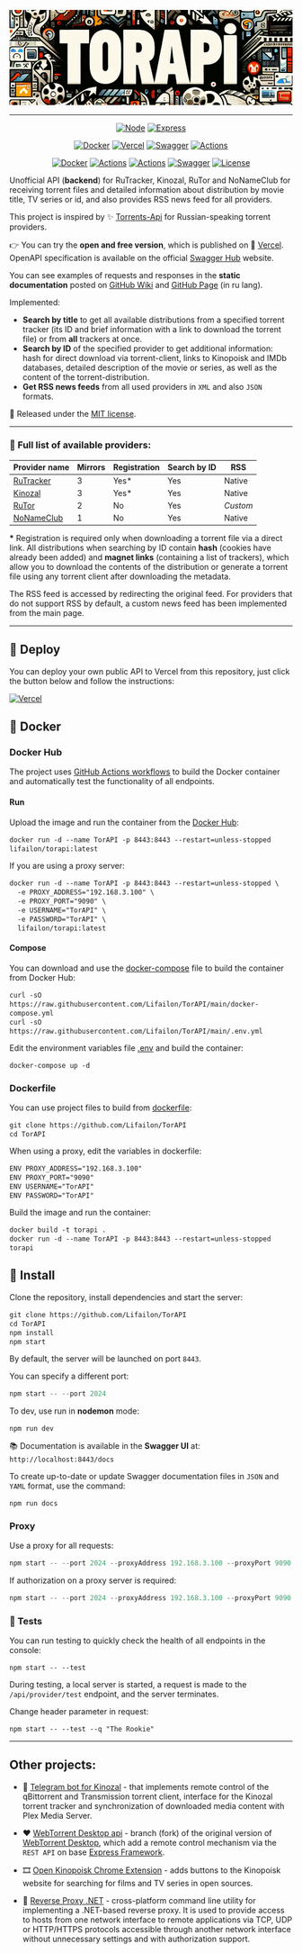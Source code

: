 <p align="center">
    <img src="image/logo-02.png" alt="Image alt">
</p>

---

<p align="center">
    <a href="https://github.com/nodejs/node"><img title="Node" src="https://img.shields.io/badge/node.js-6DA55F?style=for-the-badge&logo=node.js&logoColor=white"></a>
    <a href="https://github.com/expressjs/express"><img title="Express" src="https://img.shields.io/badge/express.js-%23404d59.svg?style=for-the-badge&logo=express&logoColor=%2361DAFB"></a>
</p>

<p align="center">
    <a href="https://hub.docker.com/r/lifailon/torapi"><img title="Docker" src="https://img.shields.io/badge/docker-%230db7ed.svg?style=for-the-badge&logo=docker&logoColor=white"></a>
    <a href="https://vercel.com/torapi/torapi"><img title="Vercel" src="https://img.shields.io/badge/vercel-%23000000.svg?style=for-the-badge&logo=vercel&logoColor=white"></a>
    <a href="https://app.swaggerhub.com/apis-docs/Lifailon/TorAPI"><img title="Swagger" src="https://img.shields.io/badge/-Swagger-%23Clojure?style=for-the-badge&logo=swagger&logoColor=white"></a>
    <a href="https://github.com/Lifailon/TorAPI/actions"><img title="Actions" src="https://img.shields.io/badge/Actions-%230075A8.svg?style=for-the-badge&logo=githubactions&logoColor=white"></a>
</p>

<p align="center">
    <a href="https://hub.docker.com/r/lifailon/torapi"><img title="Docker"src="https://img.shields.io/docker/image-size/lifailon/torapi?&color=blue&logo=Docker&label=Docker+Image"></a>
    <a href="https://github.com/Lifailon/TorAPI/actions"><img title="Actions"src="https://img.shields.io/github/actions/workflow/status/Lifailon/TorAPI/docker-build-and-tests.yml?logo=GitHub-Actions&label=CI+Docker"></a>
    <a href="https://github.com/Lifailon/TorAPI/actions"><img title="Actions"src="https://img.shields.io/github/actions/workflow/status/Lifailon/TorAPI/docker-build-and-tests.yml?logo=Vercel&label=CD+Vercel"></a>
    <a href="https://app.swaggerhub.com/apis-docs/Lifailon/TorAPI"><img title="Swagger"src="https://img.shields.io/swagger/valid/3.0?specUrl=https%3A%2F%2Fraw.githubusercontent.com%2FLifailon%2FTorAPI%2Fmain%2Fswagger%2Fswagger.yaml&logo=Swagger&label=Swagger"></a>
    <a href="https://github.com/Lifailon/TorAPI/blob/main/LICENSE"><img title="License"src="https://img.shields.io/github/license/lifailon/TorAPI?logo=Readme&color=white&label=License"></a>
</p>

Unofficial API (**backend**) for RuTracker, Kinozal, RuTor and NoNameClub for receiving torrent files and detailed information about distribution by movie title, TV series or id, and also provides RSS news feed for all providers.

This project is inspired by ✨ [Torrents-Api](https://github.com/Ryuk-me/Torrents-Api) for Russian-speaking torrent providers.

👉 You can try the **open and free version**, which is published on 🔼 [Vercel](https://toruapi.vercel.app/api/provider/list). OpenAPI specification is available on the official [Swagger Hub](https://app.swaggerhub.com/apis-docs/Lifailon/TorAPI) website.

You can see examples of requests and responses in the **static documentation** posted on [GitHub Wiki](https://github.com/Lifailon/TorAPI/wiki) and [GitHub Page](https://lifailon.github.io/TorAPI) (in ru lang).

Implemented:

- **Search by title** to get all available distributions from a specified torrent tracker (its ID and brief information with a link to download the torrent file) or from **all** trackers at once.
- **Search by ID** of the specified provider to get additional information: hash for direct download via torrent-client, links to Kinopoisk and IMDb databases, detailed description of the movie or series, as well as the content of the torrent-distribution.
- **Get RSS news feeds** from all used providers in `XML` and also `JSON` formats.

📄 Released under the [MIT license](https://github.com/Lifailon/TorAPI/blob/rsa/LICENSE).

---

### 🔗 Full list of available providers:

| Provider name                       | Mirrors | Registration | Search by ID | RSS      |
| -                                   | -       | -            | -            | -        |
| [RuTracker](https://rutracker.org)  | 3       | Yes*         | Yes          | Native   |
| [Kinozal](https://kinozal.tv)       | 3       | Yes*         | Yes          | Native   |
| [RuTor](https://rutor.info)         | 2       | No           | Yes          | *Custom* |
| [NoNameClub](https://nnmclub.to)    | 1       | No           | Yes          | Native   |

**\*** Registration is required only when downloading a torrent file via a direct link. All distributions when searching by ID contain **hash** (cookies have already been added) and **magnet links** (containing a list of trackers), which allow you to download the contents of the distribution or generate a torrent file using any torrent client after downloading the metadata.

The RSS feed is accessed by redirecting the original feed. For providers that do not support RSS by default, a custom news feed has been implemented from the main page.

---

## 🚀 Deploy

You can deploy your own public API to Vercel from this repository, just click the button below and follow the instructions:

[![Vercel](https://img.shields.io/badge/Deploy-%23000000.svg?style=for-the-badge&logo=vercel&logoColor=white)](https://vercel.com/new/torapi/clone?repository-url=https://github.com/lifailon/TorAPI)

## 🐳 Docker

### Docker Hub

The project uses [GitHub Actions workflows](https://github.com/Lifailon/TorAPI/actions) to build the Docker container and automatically test the functionality of all endpoints.

#### Run

Upload the image and run the container from the [Docker Hub](https://hub.docker.com/repository/docker/lifailon/torapi/general):

```shell
docker run -d --name TorAPI -p 8443:8443 --restart=unless-stopped lifailon/torapi:latest
```

If you are using a proxy server:

```shell
docker run -d --name TorAPI -p 8443:8443 --restart=unless-stopped \
  -e PROXY_ADDRESS="192.168.3.100" \
  -e PROXY_PORT="9090" \
  -e USERNAME="TorAPI" \
  -e PASSWORD="TorAPI" \
  lifailon/torapi:latest
```

#### Compose

You can download and use the [docker-compose](docker-compose.yml) file to build the container from Docker Hub:

```shell
curl -sO https://raw.githubusercontent.com/Lifailon/TorAPI/main/docker-compose.yml
curl -sO https://raw.githubusercontent.com/Lifailon/TorAPI/main/.env.yml
```

Edit the environment variables file [.env](.env) and build the container:

```shell
docker-compose up -d
```

### Dockerfile

You can use project files to build from [dockerfile](dockerfile):

```shell
git clone https://github.com/Lifailon/TorAPI
cd TorAPI
```

When using a proxy, edit the variables in dockerfile:

```shell
ENV PROXY_ADDRESS="192.168.3.100"
ENV PROXY_PORT="9090"
ENV USERNAME="TorAPI"
ENV PASSWORD="TorAPI"
```

Build the image and run the container:

```shell
docker build -t torapi .
docker run -d --name TorAPI -p 8443:8443 --restart=unless-stopped torapi
```

## 🔨 Install

Clone the repository, install dependencies and start the server:

```shell
git clone https://github.com/Lifailon/TorAPI
cd TorAPI
npm install
npm start
```

By default, the server will be launched on port `8443`.

You can specify a different port:

```js
npm start -- --port 2024
```

To dev, use run in **nodemon** mode:

```
npm run dev
```

📚 Documentation is available in the **Swagger UI** at: `http://localhost:8443/docs`

To create up-to-date or update Swagger documentation files in `JSON` and `YAML` format, use the command:

```shell
npm run docs
```

### Proxy

Use a proxy for all requests:

```js
npm start -- --port 2024 --proxyAddress 192.168.3.100 --proxyPort 9090
```

If authorization on a proxy server is required:

```js
npm start -- --port 2024 --proxyAddress 192.168.3.100 --proxyPort 9090 --username TorAPI --password TorAPI
```

### 🧪 Tests

You can run testing to quickly check the health of all endpoints in the console:

```shell
npm start -- --test
```

During testing, a local server is started, a request is made to the `/api/provider/test` endpoint, and the server terminates.

Change header parameter in request:

```shell
npm start -- --test --q "The Rookie"
```

---

## Other projects:

- 🧲 [Telegram bot for Kinozal](https://github.com/Lifailon/Kinozal-Bot) - that implements remote control of the qBittorrent and Transmission torrent client, interface for the Kinozal torrent tracker and synchronization of downloaded media content with Plex Media Server.

- ❤️ [WebTorrent Desktop api](https://github.com/Lifailon/webtorrent-desktop-api) - branch (fork) of the original version of [WebTorrent Desktop](https://github.com/webtorrent/webtorrent-desktop), which add a remote control mechanism via the `REST API` on base [Express Framework](https://github.com/expressjs/express).

- 🎞️ [Open Kinopoisk Chrome Extension](https://github.com/Lifailon/OpenKinopoisk) - adds buttons to the Kinopoisk website for searching for films and TV series in open sources.

- 📡 [Reverse Proxy .NET](https://github.com/Lifailon/rpnet) - cross-platform command line utility for implementing a .NET-based reverse proxy. It is used to provide access to hosts from one network interface to remote applications via TCP, UDP or HTTP/HTTPS protocols accessible through another network interface without unnecessary settings and with authorization support.